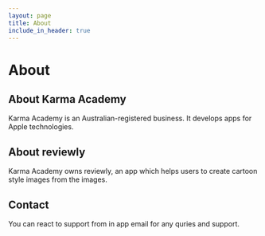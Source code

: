 ```yaml
---
layout: page
title: About
include_in_header: true
---
```


# About

## About Karma Academy
Karma Academy is an Australian-registered business. It develops apps for Apple technologies. 

## About reviewly
Karma Academy owns reviewly, an app which helps users to create cartoon style images from the images. 

## Contact
You can react to support from in app email for any quries and support.


